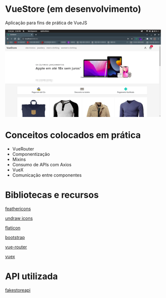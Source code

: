 # VueStore (em desenvolvimento)

Aplicação para fins de prática de VueJS

![preview](./readmefiles/preview.png)


# Conceitos colocados em prática
* VueRouter
* Componentização
* Mixins
* Consumo de APIs com Axios
* VueX
* Comunicação entre componentes

# Bibliotecas e recursos

[feathericons](https://feathericons.com)

[undraw icons](https://undraw.co/)

[flaticon](https://www.flaticon.com)

[bootstrap](https://getbootstrap.com)

[vue-router](https://router.vuejs.org/)

[vuex](https://vuex.vuejs.org/)


# API utilizada

[fakestoreapi](https://fakestoreapi.com/docs)
